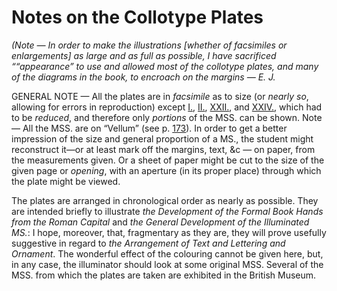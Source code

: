 # Notes on the Collotype Plates

_\(Note — In order to make the illustrations \[whether of facsimiles or enlargements\] as large and as full as possible, I have sacrificed ““appearance” to use and allowed most of the collotype plates, and many of the diagrams in the book, to encroach on the margins — E. J._

GENERAL NOTE — All the plates are in _facsimile_ as to size \(or _nearly so_, allowing for errors in reproduction\) except [I.](notes-on-the-collotype-plates.md), [II.](notes-on-the-collotype-plates.md), [XXII.](notes-on-the-collotype-plates.md), and [XXIV.](notes-on-the-collotype-plates.md), which had to be _reduced_, and therefore only _portions_ of the MSS. can be shown. Note — All the MSS. are on “Vellum” \(see p. [173](notes-on-the-collotype-plates.md)\). In order to get a better impression of the size and general proportion of a MS., the student might reconstruct it—or at least mark off the margins, text, &c — on paper, from the measurements given. Or a sheet of paper might be cut to the size of the given page or _opening_, with an aperture \(in its proper place\) through which the plate might be viewed.

The plates are arranged in chronological order as nearly as possible. They are intended briefly to illustrate _the Development of the Formal Book Hands from the Roman Capital_ and _the General Development of the Illuminated MS._: I hope, moreover, that, fragmentary as they are, they will prove usefully suggestive in regard to _the Arrangement of Text and Lettering and Ornament_. The wonderful effect of the colouring cannot be given here, but, in any case, the illuminator should look at some original MSS. Several of the MSS. from which the plates are taken are exhibited in the British Museum.

